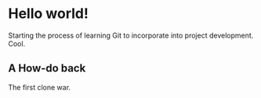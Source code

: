 # Hello world!

Starting the process of learning Git to incorporate into project development. Cool.

## A How-do back

The first clone war.